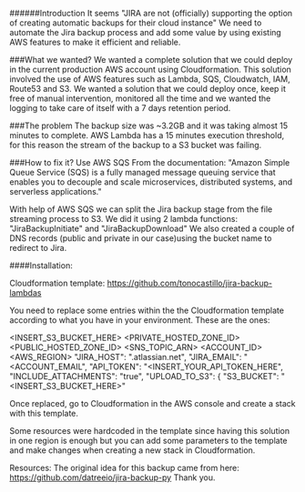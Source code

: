 

######Introduction
It seems "JIRA are not (officially) supporting the option of creating automatic backups for their cloud instance"
We need to automate the Jira backup process and add some value by using existing AWS features to make it efficient and reliable.

###What we wanted?
We wanted a complete solution that we could deploy in the current production AWS account using Cloudformation.
This solution involved the use of AWS features such as Lambda, SQS, Cloudwatch, IAM, Route53 and S3.
We wanted a solution that we could deploy once, keep it free of manual intervention, monitored all the time and we wanted the logging to take care of itself with a 7 days retention period.

###The problem
The backup size was ~3.2GB and it was taking almost 15 minutes to complete.
AWS Lambda has a 15 minutes execution threshold, for this reason the stream of the backup to a S3 bucket was failing.

###How to fix it?
Use AWS SQS
From the documentation:
"Amazon Simple Queue Service (SQS) is a fully managed message queuing service that enables you to decouple and scale microservices, distributed systems, and serverless applications."

With help of AWS SQS we can split the Jira backup stage from the file streaming process to S3.
We did it using 2 lambda functions: "JiraBackupInitiate" and "JiraBackupDownload"
We also created a couple of DNS records (public and private in our case)using the bucket name to redirect to Jira.

####Installation:

Cloudformation template:
https://github.com/tonocastillo/jira-backup-lambdas

You need to replace some entries within the the Cloudformation template according to what you have in your environment.
These are the ones:

<INSERT_S3_BUCKET_HERE>
<PRIVATE_HOSTED_ZONE_ID>
<PUBLIC_HOSTED_ZONE_ID>
<SNS_TOPIC_ARN>
<ACCOUNT_ID>
<AWS_REGION>
              "JIRA_HOST": "<ACCOUNT>.atlassian.net",
              "JIRA_EMAIL": "<ACCOUNT_EMAIL",
              "API_TOKEN": "<INSERT_YOUR_API_TOKEN_HERE",
              "INCLUDE_ATTACHMENTS": "true",
              "UPLOAD_TO_S3": {
                  "S3_BUCKET": "<INSERT_S3_BUCKET_HERE>"

Once replaced, go to Cloudformation in the AWS console and create a stack with this template.

Some resources were hardcoded in the template since having this solution in one region is enough but you can add some parameters to the template and make changes when creating a new stack in Cloudformation.


Resources:
The original idea for this backup came from here:
https://github.com/datreeio/jira-backup-py
Thank you.
